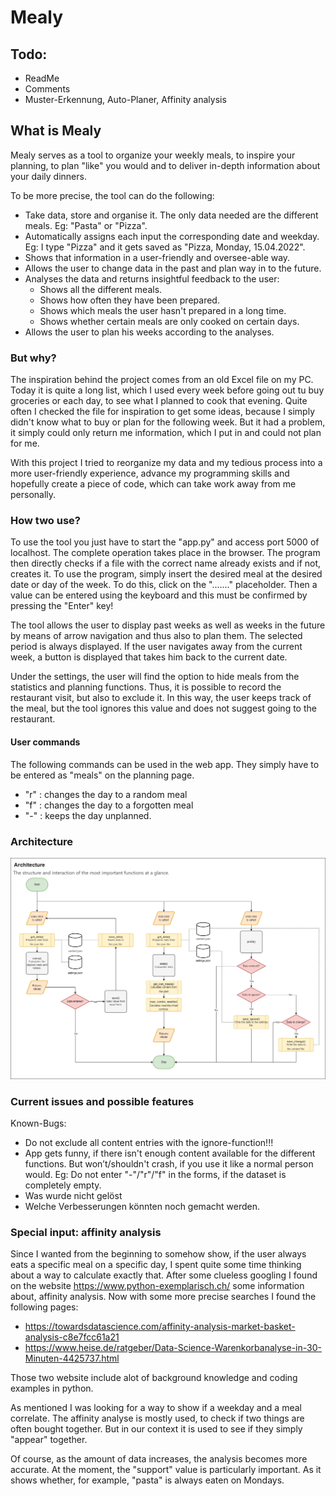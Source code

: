 # Mealy
## Todo:

- ReadMe
- Comments
- Muster-Erkennung, Auto-Planer, Affinity analysis


## What is Mealy
Mealy serves as a tool to organize your weekly meals, to inspire your planning, to plan "like" you would 
and to deliver in-depth information about your daily dinners.

To be more precise, the tool can do the following:
- Take data, store and organise it. The only data needed are the different meals. Eg: "Pasta" or "Pizza".
- Automatically assigns each input the corresponding date and weekday. Eg: I type "Pizza" and it gets saved as "Pizza, Monday, 15.04.2022".
- Shows that information in a user-friendly and oversee-able way.
- Allows the user to change data in the past and plan way in to the future. 
- Analyses the data and returns insightful feedback to the user:
  - Shows all the different meals.
  - Shows how often they have been prepared.
  - Shows which meals the user hasn't prepared in a long time.
  - Shows whether certain meals are only cooked on certain days.
- Allows the user to plan his weeks according to the analyses.

### But why?
The inspiration behind the project comes from an old Excel file on my PC.
Today it is quite a long list, which I used every week before going out tu buy groceries or each day, to see
what I planned to cook that evening. Quite often I checked the file for inspiration to get some ideas, because I simply
didn't know what to buy or plan for the following week. But it had a problem, it simply could only return me information,
which I put in and could not plan for me. 

With this project I tried to reorganize my data and my tedious process into a more user-friendly experience, advance my 
programming skills and hopefully create a piece of code, which can take work away from me personally.

### How two use?
To use the tool you just have to start the "app.py" and access port 5000 of localhost.
The complete operation takes place in the browser.
The program then directly checks if a file with the correct name already exists and if not, creates it.
To use the program, simply insert the desired meal at the desired date or day of the week.
To do this, click on the "......." placeholder. Then a value can be entered using the keyboard and this must be 
confirmed by pressing the "Enter" key!

The tool allows the user to display past weeks as well as weeks in the future by means of arrow navigation and thus 
also to plan them. The selected period is always displayed. If the user navigates away from the current week, a button 
is displayed that takes him back to the current date.

Under the settings, the user will find the option to hide meals from the statistics and planning functions. 
Thus, it is possible to record the restaurant visit, but also to exclude it. In this way, the user keeps track of the 
meal, but the tool ignores this value and does not suggest going to the restaurant.

#### User commands
The following commands  can be used in the web app. They simply have to be entered as "meals" on the planning page.
- "r" :   changes the day to a random meal
- "f" :   changes the day to a forgotten meal
- "-" :   keeps the day unplanned.

### Architecture
![Alt text](static/images/overview.png "The structure and interaction of the most important functions at a glance.")

### Current issues and possible features
Known-Bugs:
 - Do not exclude all content entries with the ignore-function!!!
 - App gets funny, if there isn't enough content available for the different functions. But won’t/shouldn't crash,
if you use it like a normal person would. Eg: Do not enter "-"/"r"/"f" in the forms, if the dataset is completely empty.
 - Was wurde nicht gelöst
 - Welche Verbesserungen könnten noch gemacht werden.


### Special input: affinity analysis
Since I wanted from the beginning to somehow show, if the user always eats a specific meal on a specific day,
I spent quite some time thinking about a way to calculate exactly that.
After some clueless googling I found on the website https://www.python-exemplarisch.ch/ some information about,
affinity analysis. Now with some more precise searches I found the following pages:

- https://towardsdatascience.com/affinity-analysis-market-basket-analysis-c8e7fcc61a21
- https://www.heise.de/ratgeber/Data-Science-Warenkorbanalyse-in-30-Minuten-4425737.html

Those two website include alot of background knowledge and coding examples in python.

As mentioned I was looking for a way to show if a weekday and a meal correlate. The affinity analyse is mostly used,
to check if two things are often bought together. But in our context it is used to see if they simply "appear" together.


Of course, as the amount of data increases, the analysis becomes more accurate.
At the moment, the "support" value is particularly important. As it shows whether, for example, 
"pasta" is always eaten on Mondays.
